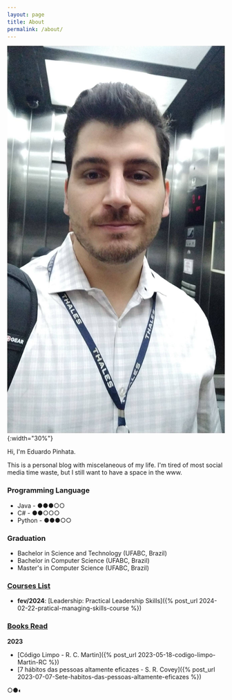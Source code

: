 ```yaml
---
layout: page
title: About
permalink: /about/
---
```

![](/images/IMG-20191002-WA0007.jpeg){:width="30%"}

Hi, I'm Eduardo Pinhata.

This is a personal blog with miscelaneous of my life. I'm tired of most social media time waste, but I still want to
have a space in the www.


### Programming Language
- Java -  ●●●○○
- C# - ●●○○○
- Python - ●●●○○

### Graduation

- Bachelor in Science and Technology (UFABC, Brazil)
- Bachelor in Computer Science (UFABC, Brazil)
- Master's in Computer Science (UFABC, Brazil)

### [Courses List](Cursos.md)

- **fev/2024**: [Leadership: Practical Leadership Skills]({% post_url 2024-02-22-pratical-managing-skills-course %})

### [Books Read](Livros.md)

**2023**
- [Código Limpo - R. C. Martin]({% post_url 2023-05-18-codigo-limpo-Martin-RC %})
- [7 hábitos das pessoas altamente eficazes - S. R. Covey]({% post_url 2023-07-07-Sete-habitos-das-pessoas-altamente-eficazes %})

○●◐
